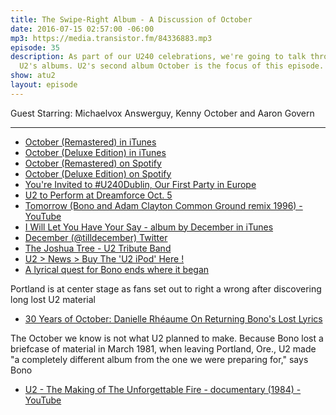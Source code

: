 ```yaml
---
title: The Swipe-Right Album - A Discussion of October
date: 2016-07-15 02:57:00 -06:00
mp3: https://media.transistor.fm/84336883.mp3
episode: 35
description: As part of our U240 celebrations, we're going to talk through each of
  U2's albums. U2's second album October is the focus of this episode.
show: atu2
layout: episode
---
```


Guest Starring: Michaelvox Answerguy, Kenny October and Aaron Govern

***

* [October (Remastered) in iTunes][1]
* [October (Deluxe Edition) in iTunes][2]
* [October (Remastered) on Spotify][3]
* [October (Deluxe Edition) on Spotify][4]
* [You're Invited to #U240Dublin, Our First Party in Europe][5]
* [U2 to Perform at Dreamforce Oct. 5][6]
* [Tomorrow (Bono and Adam Clayton Common Ground remix 1996) - YouTube][7]
* [I Will Let You Have Your Say - album by December in iTunes][8]
* [December (@tilldecember)  Twitter][9]
* [The Joshua Tree - U2 Tribute Band][10]
* [U2 &gt; News &gt; Buy The 'U2 iPod' Here !][11]
* [A lyrical quest for Bono ends where it began][12]

Portland is at center stage as fans set out to right a wrong after discovering long lost U2 material

* [30 Years of October: Danielle Rhéaume On Returning Bono's Lost Lyrics][13]

The October we know is not what U2 planned to make. Because Bono lost a briefcase of material in March 1981, when leaving Portland, Ore., U2 made "a completely different album from the one we were preparing for," says Bono

* [U2 - The Making of The Unforgettable Fire - documentary (1984) - YouTube][14]

[1]: https://geo.itunes.apple.com/gb/album/october-remastered/id284960399?at=10l4Ki&amp;mt=1&amp;app=music
[2]: https://geo.itunes.apple.com/gb/album/october-deluxe-edition/id285191487?at=10l4Ki&amp;mt=1&amp;app=music
[3]: https://open.spotify.com/album/1CZ5aEhYDBEU0HdIdqLMo6
[4]: https://open.spotify.com/album/59O7CFxLYBBKYtrO61LyqF
[5]: http://www.atu2.com/news/youre-invited-to-u240dublin-our-first-party-in-europe.html
[6]: http://www.atu2.com/news/u2-to-perform-at-dreamforce-oct-5.html
[7]: https://www.youtube.com/watch?v=GgkJonNiGyM
[8]: https://geo.itunes.apple.com/gb/album/i-will-let-you-have-your-say/id1104365563?at=10l4Ki&amp;mt=1&amp;app=music
[9]: https://twitter.com/tilldecember
[10]: http://www.thejoshuatree.ie/
[11]: http://www.u2.com/news/article/985/
[12]: http://www.atu2.com/news/a-lyrical-quest-for-bono-ends-where-it-began.html
[13]: http://www.atu2.com/news/30-years-of-october-danielle-rhaume-on-returning-bonos-lost-lyrics.html
[14]: https://www.youtube.com/watch?v=ffGANVRctxQ
